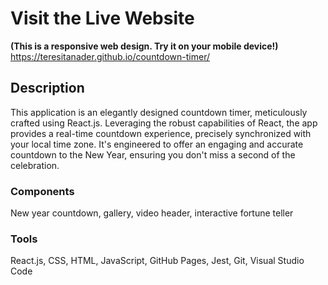 # Visit the Live Website 
**(This is a responsive web design. Try it on your mobile device!)**<br />
https://teresitanader.github.io/countdown-timer/

## Description
This application is an elegantly designed countdown timer, meticulously crafted using React.js. Leveraging the robust capabilities of React, the app provides a real-time countdown experience, precisely synchronized with your local time zone. It's engineered to offer an engaging and accurate countdown to the New Year, ensuring you don't miss a second of the celebration.

### Components
New year countdown, gallery, video header, interactive fortune teller

### Tools
React.js, CSS, HTML, JavaScript, GitHub Pages, Jest, Git, Visual Studio Code
